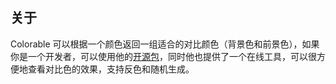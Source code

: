 ## 关于

Colorable 可以根据一个颜色返回一组适合的对比颜色（背景色和前景色），如果你是一个开发者，可以使用他的[开源包](https://github.com/jxnblk/colorable)，同时他也提供了一个在线工具，可以很方便地查看对比色的效果，支持反色和随机生成。